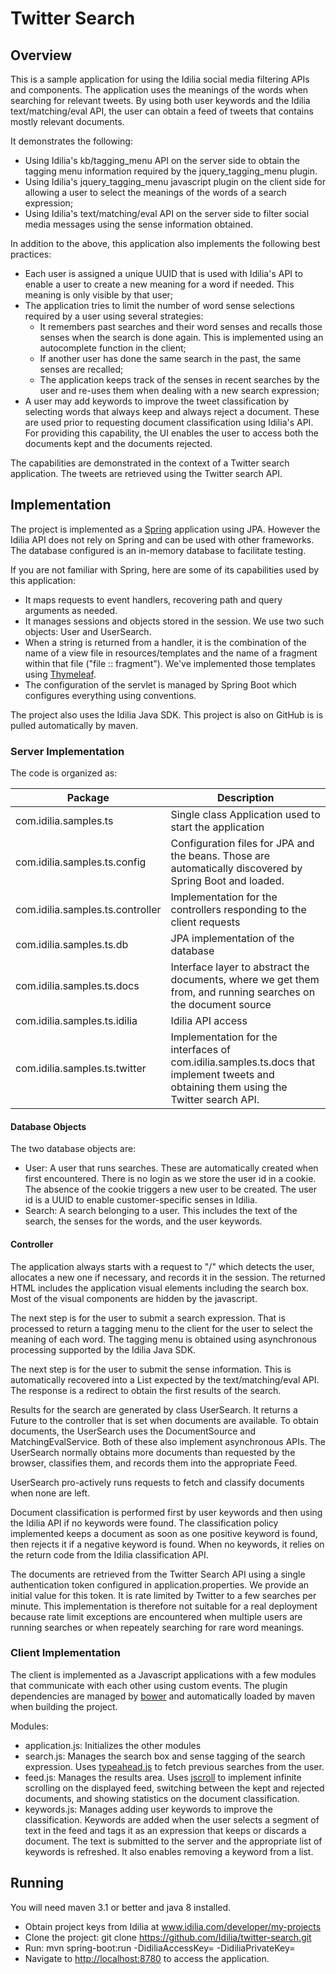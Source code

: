 Twitter Search
==============

## Overview
This is a sample application for using the Idilia social media filtering APIs and components. The application uses the meanings of the words when searching for relevant tweets. By using both user keywords and the Idilia text/matching/eval API, the user can obtain a feed of tweets that contains mostly relevant documents.

It demonstrates the following:
* Using Idilia's kb/tagging_menu API on the server side to obtain the tagging menu information required by the jquery_tagging_menu plugin.
* Using Idilia's jquery_tagging_menu javascript plugin on the client side for allowing a user to select the meanings of the words of a search expression;
* Using Idilia's text/matching/eval API on the server side to filter social media messages using the sense information obtained.

In addition to the above, this application also implements the following best practices:
* Each user is assigned a unique UUID that is used with Idilia's API to enable a user to create a new meaning for a word if needed. This meaning is only visible by that user;
* The application tries to limit the number of word sense selections required by a user using several strategies:
  * It remembers past searches and their word senses and recalls those senses when the search is done again. This is implemented using an autocomplete function in the client;
  * If another user has done the same search in the past, the same senses are recalled;
  * The application keeps track of the senses in recent searches by the user and re-uses them when dealing with a new search expression;
* A user may add keywords to improve the tweet classification by selecting words that always keep and always reject a document. These are used prior to requesting document classification using Idilia's API. For providing this capability, the UI enables the user to access both the documents kept and the documents rejected.

The capabilities are demonstrated in the context of a Twitter search application. The tweets are retrieved using the Twitter search API.

## Implementation
The project is implemented as a [Spring](http://spring.io/) application using JPA. However the Idilia API does not rely on Spring and can be used with other frameworks. The database configured is an in-memory database to facilitate testing.

If you are not familiar with Spring, here are some of its capabilities used by this application:
* It maps requests to event handlers, recovering path and query arguments as needed.
* It manages sessions and objects stored in the session. We use two such objects: User and UserSearch.
* When a string is returned from a handler, it is the combination of the name of a view file in resources/templates and the name of a fragment within that file ("file :: fragment"). We've implemented those templates using [Thymeleaf](http://www.thymeleaf.org/).
* The configuration of the servlet is managed by Spring Boot which configures everything using conventions.

The project also uses the Idilia Java SDK. This project is also on GitHub is is pulled automatically by maven.

### Server Implementation

The code is organized as:

Package | Description
------- | -----------
com.idilia.samples.ts | Single class Application used to start the application
com.idilia.samples.ts.config | Configuration files for JPA and the beans. Those are automatically discovered by Spring Boot and loaded.
com.idilia.samples.ts.controller | Implementation for the controllers responding to the client requests
com.idilia.samples.ts.db | JPA implementation of the database
com.idilia.samples.ts.docs | Interface layer to abstract the documents, where we get them from, and running searches on the document source
com.idilia.samples.ts.idilia | Idilia API access
com.idilia.samples.ts.twitter | Implementation for the interfaces of com.idilia.samples.ts.docs that implement tweets and obtaining them using the Twitter search API.

#### Database Objects
The two database objects are:
* User: A user that runs searches. These are automatically created when first encountered. There is no login as we store the user id in a cookie. The absence of the cookie triggers a new user to be created. The user id is a UUID to enable customer-specific senses in Idilia.
* Search: A search belonging to a user. This includes the text of the search, the senses for the words, and the user keywords.

#### Controller
The application always starts with a request to "/" which detects the user, allocates a new one if necessary, and records it in the session. The returned HTML includes the application visual elements including the search box. Most of the visual components are hidden by the javascript.

The next step is for the user to submit a search expression. That is processed to return a tagging menu to the client for the user to select the meaning of each word. The tagging menu is obtained using asynchronous processing supported by the Idilia Java SDK.

The next step is for the user to submit the sense information. This is automatically recovered into a List<Sense> expected by the text/matching/eval API. The response is a redirect to obtain the first results of the search.

Results for the search are generated by class UserSearch. It returns a Future to the controller that is set when documents are available. To obtain documents, the UserSearch uses the DocumentSource and MatchingEvalService. Both of these also implement asynchronous APIs. The UserSearch normally obtains more documents than requested by the browser, classifies them, and records them into the appropriate Feed.

UserSearch pro-actively runs requests to fetch and classify documents when none are left.

Document classification is performed first by user keywords and then using the Idilia API if no keywords were found. The classification policy implemented keeps a document as soon as one positive keyword is found, then rejects it if a negative keyword is found. When no keywords, it relies on the return code from the Idilia classification API.

The documents are retrieved from the Twitter Search API using a single authentication token configured in application.properties. We provide an initial value for this token. It is rate limited by Twitter to a few searches per minute. This implementation is therefore not suitable for a real deployment because rate limit exceptions are encountered when multiple users are running searches or when repeately searching for rare word meanings.

### Client Implementation
The client is implemented as a Javascript applications with a few modules that communicate with each other using custom events. The plugin dependencies are managed by [bower](http://bower.io/) and automatically loaded by maven when building the project.

Modules:
* application.js: Initializes the other modules
* search.js: Manages the search box and sense tagging of the search expression. Uses [typeahead.js](https://twitter.github.io/typeahead.js/) to fetch previous searches from the user.
* feed.js: Manages the results area. Uses [jscroll](http://jscroll.com/) to implement infinite scrolling on the displayed feed, switching between the kept and rejected documents, and showing statistics on the document classification.
* keywords.js: Manages adding user keywords to improve the classification. Keywords are added when the user selects a segment of text in the feed and tags it as an expression that keeps or discards a document. The text is submitted to the server and the appropriate list of keywords is refreshed. It also enables removing a keyword from a list.

## Running
You will need maven 3.1 or better and java 8 installed.
* Obtain project keys from Idilia at www.idilia.com/developer/my-projects
* Clone the project: git clone https://github.com/Idilia/twitter-search.git
* Run: mvn spring-boot:run -DidiliaAccessKey=<access key> -DidiliaPrivateKey=<privateKey>
* Navigate to [http://localhost:8780](http://localhost:8780) to access the application.
